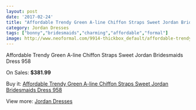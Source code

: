 ```yaml
---
layout: post
date: '2017-02-24'
title: "Affordable Trendy Green A-line Chiffon Straps Sweet Jordan Bridesmaids Dress 958"
category: Jordan Dresses
tags: ["bonny","bridesmaids","charming","affordable","formal"]
image: http://www.neoformal.com/9914-thickbox_default/affordable-trendy-green-a-line-chiffon-straps-sweet-jordan-bridesmaids-dress-958.jpg
---
```

Affordable Trendy Green A-line Chiffon Straps Sweet Jordan Bridesmaids Dress 958

On Sales: **$381.99**
<a href="https://www.neoformal.com/en/jordan-dresses/3432-affordable-trendy-green-a-line-chiffon-straps-sweet-jordan-bridesmaids-dress-958.html"><amp-img layout="responsive" width="600" height="600" src="//www.neoformal.com/9914-thickbox_default/affordable-trendy-green-a-line-chiffon-straps-sweet-jordan-bridesmaids-dress-958.jpg" alt="Affordable Trendy Green A-line Chiffon Straps Sweet Jordan Bridesmaids Dress 958 0" /></a>
<a href="https://www.neoformal.com/en/jordan-dresses/3432-affordable-trendy-green-a-line-chiffon-straps-sweet-jordan-bridesmaids-dress-958.html"><amp-img layout="responsive" width="600" height="600" src="//www.neoformal.com/9915-thickbox_default/affordable-trendy-green-a-line-chiffon-straps-sweet-jordan-bridesmaids-dress-958.jpg" alt="Affordable Trendy Green A-line Chiffon Straps Sweet Jordan Bridesmaids Dress 958 1" /></a>

Buy it: [Affordable Trendy Green A-line Chiffon Straps Sweet Jordan Bridesmaids Dress 958](https://www.neoformal.com/en/jordan-dresses/3432-affordable-trendy-green-a-line-chiffon-straps-sweet-jordan-bridesmaids-dress-958.html "Affordable Trendy Green A-line Chiffon Straps Sweet Jordan Bridesmaids Dress 958")

View more: [Jordan Dresses](https://www.neoformal.com/en/46-jordan-dresses "Jordan Dresses")
